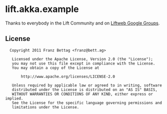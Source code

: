 lift.akka.example
=======


Thanks to everybody in the Lift Community and on [Liftweb Google Groups](http://groups.google.com/group/liftweb).


## License

```
  Copyright 2011 Franz Bettag <franz@bett.ag>

   Licensed under the Apache License, Version 2.0 (the "License");
   you may not use this file except in compliance with the License.
   You may obtain a copy of the License at

       http://www.apache.org/licenses/LICENSE-2.0

   Unless required by applicable law or agreed to in writing, software
   distributed under the License is distributed on an "AS IS" BASIS,
   WITHOUT WARRANTIES OR CONDITIONS OF ANY KIND, either express or implied.
   See the License for the specific language governing permissions and
   limitations under the License.

```

